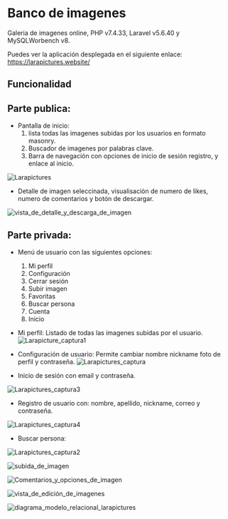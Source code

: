 # Banco de imagenes

Galeria de imagenes online, PHP v7.4.33, Laravel v5.6.40 y MySQLWorbench v8.

Puedes ver la aplicación desplegada en el siguiente enlace: https://larapictures.website/

## Funcionalidad
## Parte publica:
- Pantalla de inicio:
  1) lista todas las imagenes subidas por los usuarios en formato masonry.
  2) Buscador de imagenes por palabras clave.
  3) Barra de navegación con opciones de inicio de sesión registro, y enlace al inicio.

![Larapictures](https://github.com/Danielbn64/proyecto-laravel-07-03-2023/assets/98886911/7eaabd02-5261-46d6-bb13-ccd29e12cb96)

- Detalle de imagen seleccinada, visualisación de numero de likes, numero de comentarios y botón de descargar.

![vista_de_detalle_y_descarga_de_imagen](https://github.com/Danielbn64/proyecto-laravel-07-03-2023/assets/98886911/ccf28b65-595f-4064-8aa1-e222967dcafc)

## Parte privada:
- Menú de usuario con las siguientes opciones:
  1) Mi perfil
  2) Configuración
  3) Cerrar sesión
  4) Subir imagen
  5) Favoritas
  6) Buscar persona
  7) Cuenta
  8) Inicio
     
- Mi perfil:
  Listado de todas las imagenes subidas por el usuario.
![Larapicture_captura1](https://github.com/Danielbn64/proyecto-laravel-07-03-2023/assets/98886911/235c20cb-db15-4dde-8706-35e4b097b7f4)

- Configuración de usuario:
  Permite cambiar nombre nickname foto de perfil y contraseña.
![Larapictures_captura](https://github.com/Danielbn64/proyecto-laravel-07-03-2023/assets/98886911/52635afb-fa4c-4d92-8198-e7decb7fc002)

- Inicio de sesión con email y contraseña.

![Larapictures_captura3](https://github.com/Danielbn64/proyecto-laravel-07-03-2023/assets/98886911/c97a6673-072a-4dae-a929-823ce3824f29)

- Registro de usuario con: nombre, apellido, nickname, correo y contraseña.

![Larapictures_captura4](https://github.com/Danielbn64/proyecto-laravel-07-03-2023/assets/98886911/8ff34fd4-2156-4b6e-a1a7-cfdd3aa6f78e)

- Buscar persona: 

![Larapictures_captura2](https://github.com/Danielbn64/proyecto-laravel-07-03-2023/assets/98886911/2355ee94-04a9-4fd5-8500-99edeac22db4)

![subida_de_imagen](https://github.com/Danielbn64/proyecto-laravel-07-03-2023/assets/98886911/ff0ad52b-e59d-4eda-a4d9-da1dca6cee12)

![Comentarios_y_opciones_de_imagen](https://github.com/Danielbn64/proyecto-laravel-07-03-2023/assets/98886911/97132d78-2d67-4838-b6d1-8ee34c8e70d6)

![vista_de_edición_de_imagenes](https://github.com/Danielbn64/proyecto-laravel-07-03-2023/assets/98886911/374ed19c-fa74-46cb-a4be-a2d1b82f0a7f)

![diagrama_modelo_relacional_larapictures](https://github.com/Danielbn64/proyecto-laravel-07-03-2023/assets/98886911/a8c171e8-9a87-4ff0-94bc-4c9f4899114f)


